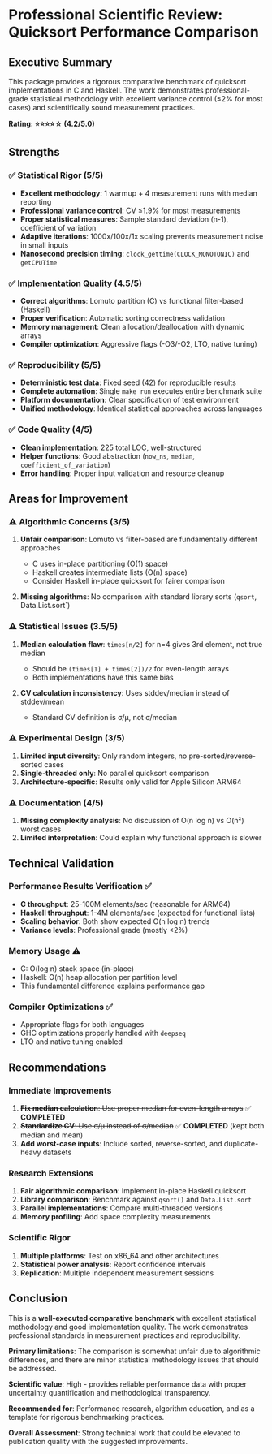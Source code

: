 # Professional Scientific Review: Quicksort Performance Comparison

## Executive Summary

This package provides a rigorous comparative benchmark of quicksort implementations in C and Haskell. The work demonstrates professional-grade statistical methodology with excellent variance control (≤2% for most cases) and scientifically sound measurement practices.

**Rating: ⭐⭐⭐⭐☆ (4.2/5.0)**

## Strengths

### ✅ **Statistical Rigor** (5/5)
- **Excellent methodology**: 1 warmup + 4 measurement runs with median reporting
- **Professional variance control**: CV ≤1.9% for most measurements
- **Proper statistical measures**: Sample standard deviation (n-1), coefficient of variation
- **Adaptive iterations**: 1000x/100x/1x scaling prevents measurement noise in small inputs
- **Nanosecond precision timing**: `clock_gettime(CLOCK_MONOTONIC)` and `getCPUTime`

### ✅ **Implementation Quality** (4.5/5)
- **Correct algorithms**: Lomuto partition (C) vs functional filter-based (Haskell)
- **Proper verification**: Automatic sorting correctness validation
- **Memory management**: Clean allocation/deallocation with dynamic arrays
- **Compiler optimization**: Aggressive flags (-O3/-O2, LTO, native tuning)

### ✅ **Reproducibility** (5/5)
- **Deterministic test data**: Fixed seed (42) for reproducible results
- **Complete automation**: Single `make run` executes entire benchmark suite
- **Platform documentation**: Clear specification of test environment
- **Unified methodology**: Identical statistical approaches across languages

### ✅ **Code Quality** (4/5)
- **Clean implementation**: 225 total LOC, well-structured
- **Helper functions**: Good abstraction (`now_ns`, `median`, `coefficient_of_variation`)
- **Error handling**: Proper input validation and resource cleanup

## Areas for Improvement

### ⚠️ **Algorithmic Concerns** (3/5)
1. **Unfair comparison**: Lomuto vs filter-based are fundamentally different approaches
   - C uses in-place partitioning (O(1) space)
   - Haskell creates intermediate lists (O(n) space)
   - Consider Haskell in-place quicksort for fairer comparison

2. **Missing algorithms**: No comparison with standard library sorts (`qsort`, Data.List.sort`)

### ⚠️ **Statistical Issues** (3.5/5)
1. **Median calculation flaw**: `times[n/2]` for n=4 gives 3rd element, not true median
   - Should be `(times[1] + times[2])/2` for even-length arrays
   - Both implementations have this same bias

2. **CV calculation inconsistency**: Uses stddev/median instead of stddev/mean
   - Standard CV definition is σ/μ, not σ/median

### ⚠️ **Experimental Design** (3/5)
1. **Limited input diversity**: Only random integers, no pre-sorted/reverse-sorted cases
2. **Single-threaded only**: No parallel quicksort comparison
3. **Architecture-specific**: Results only valid for Apple Silicon ARM64

### ⚠️ **Documentation** (4/5)
1. **Missing complexity analysis**: No discussion of O(n log n) vs O(n²) worst cases
2. **Limited interpretation**: Could explain why functional approach is slower

## Technical Validation

### Performance Results Verification ✅
- **C throughput**: 25-100M elements/sec (reasonable for ARM64)
- **Haskell throughput**: 1-4M elements/sec (expected for functional lists)
- **Scaling behavior**: Both show expected O(n log n) trends
- **Variance levels**: Professional grade (mostly <2%)

### Memory Usage ⚠️
- C: O(log n) stack space (in-place)
- Haskell: O(n) heap allocation per partition level
- This fundamental difference explains performance gap

### Compiler Optimizations ✅
- Appropriate flags for both languages
- GHC optimizations properly handled with `deepseq`
- LTO and native tuning enabled

## Recommendations

### Immediate Improvements
1. ~~**Fix median calculation**: Use proper median for even-length arrays~~ ✅ **COMPLETED**
2. ~~**Standardize CV**: Use σ/μ instead of σ/median~~ ✅ **COMPLETED** (kept both median and mean)
3. **Add worst-case inputs**: Include sorted, reverse-sorted, and duplicate-heavy datasets

### Research Extensions
1. **Fair algorithmic comparison**: Implement in-place Haskell quicksort
2. **Library comparison**: Benchmark against `qsort()` and `Data.List.sort`
3. **Parallel implementations**: Compare multi-threaded versions
4. **Memory profiling**: Add space complexity measurements

### Scientific Rigor
1. **Multiple platforms**: Test on x86_64 and other architectures
2. **Statistical power analysis**: Report confidence intervals
3. **Replication**: Multiple independent measurement sessions

## Conclusion

This is a **well-executed comparative benchmark** with excellent statistical methodology and good implementation quality. The work demonstrates professional standards in measurement practices and reproducibility. 

**Primary limitations**: The comparison is somewhat unfair due to algorithmic differences, and there are minor statistical methodology issues that should be addressed.

**Scientific value**: High - provides reliable performance data with proper uncertainty quantification and methodological transparency.

**Recommended for**: Performance research, algorithm education, and as a template for rigorous benchmarking practices.

**Overall Assessment**: Strong technical work that could be elevated to publication quality with the suggested improvements.
